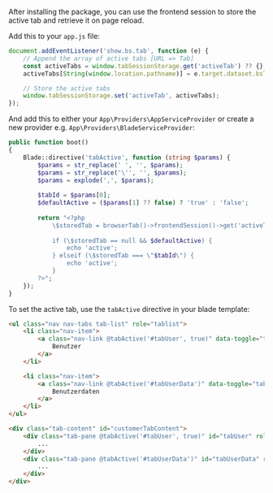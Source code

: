 After installing the package, you can use the frontend session to store the active tab and retrieve it on page reload.

Add this to your `app.js` file:

```js
document.addEventListener('show.bs.tab', function (e) {
    // Append the array of active tabs [URL => Tab]
    const activeTabs = window.tabSessionStorage.get('activeTab') ?? {};
    activeTabs[String(window.location.pathname)] = e.target.dataset.bsTarget;

    // Store the active tabs
    window.tabSessionStorage.set('activeTab', activeTabs);
});
```

And add this to either your `App\Providers\AppServiceProvider` or create a new provider e.g. `App\Providers\BladeServiceProvider`:

```php
public function boot()
{
    Blade::directive('tabActive', function (string $params) {
        $params = str_replace(' ', '', $params);
        $params = str_replace('\'', '', $params);
        $params = explode(',', $params);
    
        $tabId = $params[0];
        $defaultActive = ($params[1] ?? false) ? 'true' : 'false';
    
        return "<?php
            \$storedTab = browserTab()->frontendSession()->get('activeTab')['/' . request()->path()] ?? null;
    
            if (\$storedTab == null && $defaultActive) {
                echo 'active';
            } elseif (\$storedTab === \"$tabId\") {
                echo 'active';
            }
        ?>";
    });
}
```

To set the active tab, use the `tabActive` directive in your blade template:

```html
<ul class="nav nav-tabs tab-list" role="tablist">
    <li class="nav-item">
        <a class="nav-link @tabActive('#tabUser', true)" data-toggle="tab" role="tab" href="#tabUser" aria-controls="tabUser">
            Benutzer
        </a>
    </li>

    <li class="nav-item">
        <a class="nav-link @tabActive('#tabUserData')" data-toggle="tab" role="tab" href="#tabUserData" aria-controls="tabUserData">
            Benutzerdaten
        </a>
    </li>
</ul>

<div class="tab-content" id="customerTabContent">
    <div class="tab-pane @tabActive('#tabUser', true)" id="tabUser" role="tabpanel">
        ...
    </div>
    <div class="tab-pane @tabActive('#tabUserData')" id="tabUserData" role="tabpanel">
        ...
    </div>
</div>
```
